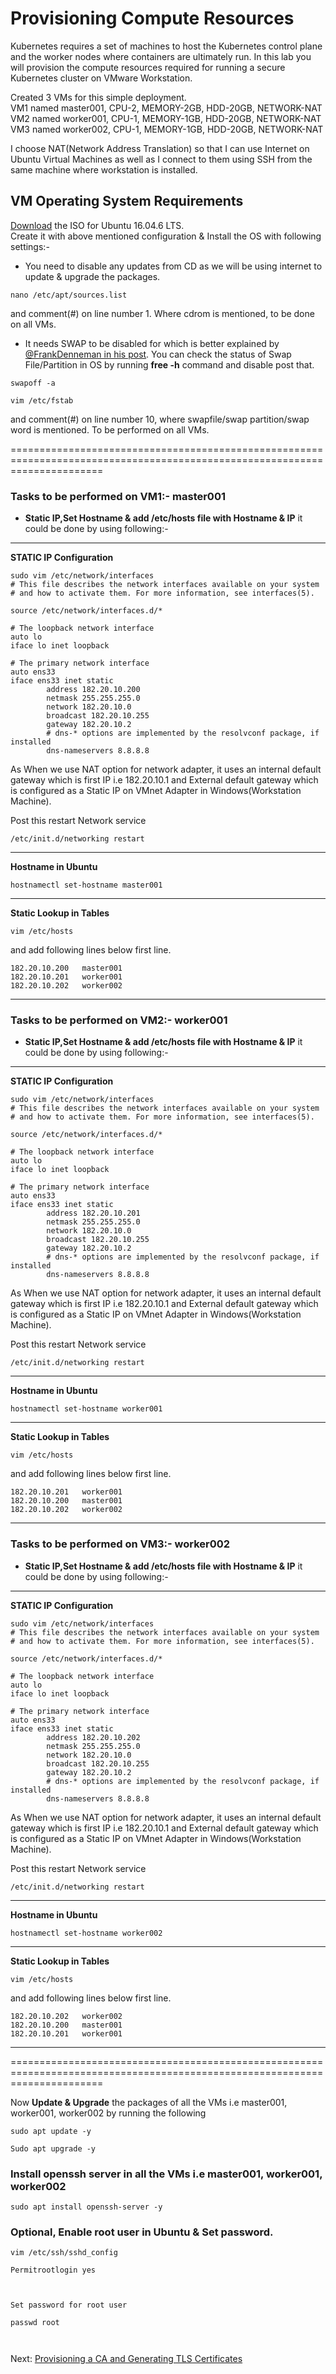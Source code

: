 # Provisioning Compute Resources

Kubernetes requires a set of machines to host the Kubernetes control plane and the worker nodes where containers are ultimately run. In this lab you will provision the compute resources required for running a secure Kubernetes cluster on VMware Workstation.

Created 3 VMs for this simple deployment.
</br> VM1 named master001, CPU-2, MEMORY-2GB, HDD-20GB, NETWORK-NAT
</br> VM2 named worker001, CPU-1, MEMORY-1GB, HDD-20GB, NETWORK-NAT
</br> VM3 named worker002, CPU-1, MEMORY-1GB, HDD-20GB, NETWORK-NAT

I choose NAT(Network Address Translation) so that I can use Internet on Ubuntu Virtual Machines as well as I connect to them using SSH from the same machine where workstation is installed.


## VM Operating System Requirements

[Download](http://releases.ubuntu.com/16.04/ubuntu-16.04.6-server-amd64.iso) the ISO for Ubuntu 16.04.6 LTS.
</br>Create it with above mentioned configuration & Install the OS with following settings:-
* You need to disable any updates from CD as we will be using internet to update & upgrade the packages.
```
nano /etc/apt/sources.list  
```
and comment(#) on line number 1. Where cdrom is mentioned, to be done on all VMs.

* It needs SWAP to be disabled for which is better explained by [@FrankDenneman in his post](https://frankdenneman.nl/2018/11/15/kubernetes-swap-and-the-vmware-balloon-driver/).
You can check the status of Swap File/Partition in OS by running **free -h** command and disable post that.

```
swapoff -a

vim /etc/fstab  
```
and comment(#) on line number 10, where swapfile/swap partition/swap word is mentioned. To be performed on all VMs.

============================================================================================================================
### Tasks to be performed on VM1:- master001

* **Static IP,Set Hostname & add /etc/hosts file with Hostname & IP** it could be done by using following:-

----------------------------------------------------------------------------------------------------------------------------
**STATIC IP Configuration**
```
sudo vim /etc/network/interfaces
# This file describes the network interfaces available on your system
# and how to activate them. For more information, see interfaces(5).

source /etc/network/interfaces.d/*

# The loopback network interface
auto lo
iface lo inet loopback

# The primary network interface
auto ens33
iface ens33 inet static
        address 182.20.10.200
        netmask 255.255.255.0
        network 182.20.10.0
        broadcast 182.20.10.255
        gateway 182.20.10.2
        # dns-* options are implemented by the resolvconf package, if installed
        dns-nameservers 8.8.8.8
```

As When we use NAT option for network adapter, it uses an internal default gateway which is first IP i.e 182.20.10.1 and External default gateway which is configured as a Static IP on VMnet Adapter in Windows(Workstation Machine).

Post this restart Network service 


```
/etc/init.d/networking restart 

```
----------------------------------------------------------------------------------------------------------------------------
**Hostname in Ubuntu**
```
hostnamectl set-hostname master001

```
----------------------------------------------------------------------------------------------------------------------------
**Static Lookup in Tables**
```
vim /etc/hosts

```
and add following lines below first line.

```
182.20.10.200   master001
182.20.10.201   worker001
182.20.10.202   worker002

```
----------------------------------------------------------------------------------------------------------------------------

### Tasks to be performed on VM2:- worker001


* **Static IP,Set Hostname & add /etc/hosts file with Hostname & IP** it could be done by using following:-

----------------------------------------------------------------------------------------------------------------------------
**STATIC IP Configuration**
```
sudo vim /etc/network/interfaces
# This file describes the network interfaces available on your system
# and how to activate them. For more information, see interfaces(5).

source /etc/network/interfaces.d/*

# The loopback network interface
auto lo
iface lo inet loopback

# The primary network interface
auto ens33
iface ens33 inet static
        address 182.20.10.201
        netmask 255.255.255.0
        network 182.20.10.0
        broadcast 182.20.10.255
        gateway 182.20.10.2
        # dns-* options are implemented by the resolvconf package, if installed
        dns-nameservers 8.8.8.8
```

As When we use NAT option for network adapter, it uses an internal default gateway which is first IP i.e 182.20.10.1 and External default gateway which is configured as a Static IP on VMnet Adapter in Windows(Workstation Machine).

Post this restart Network service 


```
/etc/init.d/networking restart 

```
----------------------------------------------------------------------------------------------------------------------------
**Hostname in Ubuntu**
```
hostnamectl set-hostname worker001

```
----------------------------------------------------------------------------------------------------------------------------
**Static Lookup in Tables**
```
vim /etc/hosts

```
and add following lines below first line.

```
182.20.10.201   worker001
182.20.10.200   master001
182.20.10.202   worker002

```
----------------------------------------------------------------------------------------------------------------------------


### Tasks to be performed on VM3:- worker002

* **Static IP,Set Hostname & add /etc/hosts file with Hostname & IP** it could be done by using following:-

----------------------------------------------------------------------------------------------------------------------------
**STATIC IP Configuration**
```
sudo vim /etc/network/interfaces
# This file describes the network interfaces available on your system
# and how to activate them. For more information, see interfaces(5).

source /etc/network/interfaces.d/*

# The loopback network interface
auto lo
iface lo inet loopback

# The primary network interface
auto ens33
iface ens33 inet static
        address 182.20.10.202
        netmask 255.255.255.0
        network 182.20.10.0
        broadcast 182.20.10.255
        gateway 182.20.10.2
        # dns-* options are implemented by the resolvconf package, if installed
        dns-nameservers 8.8.8.8
```

As When we use NAT option for network adapter, it uses an internal default gateway which is first IP i.e 182.20.10.1 and External default gateway which is configured as a Static IP on VMnet Adapter in Windows(Workstation Machine).

Post this restart Network service 


```
/etc/init.d/networking restart 

```
----------------------------------------------------------------------------------------------------------------------------
**Hostname in Ubuntu**
```
hostnamectl set-hostname worker002

```
----------------------------------------------------------------------------------------------------------------------------
**Static Lookup in Tables**
```
vim /etc/hosts

```
and add following lines below first line.

```
182.20.10.202   worker002
182.20.10.200   master001
182.20.10.201   worker001

```
----------------------------------------------------------------------------------------------------------------------------


============================================================================================================================

Now **Update & Upgrade**  the packages of all the VMs i.e master001, worker001, worker002 by running the following

```
sudo apt update -y

Sudo apt upgrade -y
```

### Install openssh server in all the VMs i.e master001, worker001, worker002

```
sudo apt install openssh-server -y
```


### Optional, Enable root user in Ubuntu & Set password.

```
vim /etc/ssh/sshd_config 

Permitrootlogin yes 

 

Set password for root user  

passwd root 

 
```



Next: [Provisioning a CA and Generating TLS Certificates](04-certificate-authority.md)
